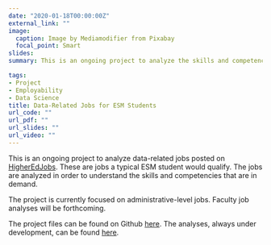 ```yaml
---
date: "2020-01-18T00:00:00Z"
external_link: ""
image:
  caption: Image by Mediamodifier from Pixabay
  focal_point: Smart
slides:
summary: This is an ongoing project to analyze the skills and competencies as expressed in data-related job postings.

tags:
- Project
- Employability
- Data Science
title: Data-Related Jobs for ESM Students
url_code: ""
url_pdf: ""
url_slides: ""
url_video: ""
---
```


This is an ongoing project to analyze data-related jobs posted on [HigherEdJobs](http://www.higheredjobs.com). These are jobs a typical ESM student would qualify. The jobs are analyzed in order to understand the skills and competencies that are in demand.

The project is currently focused on administrative-level jobs. Faculty job analyses will be forthcoming.

The project files can be found on Github [here](https://github.com/acircleda/Data-Jobs). The analyses, always under development, can be found [here](https://acircleda.github.io/Data-Jobs/).